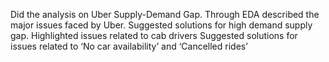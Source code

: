 Did the analysis on Uber Supply-Demand Gap. Through EDA described the major issues faced by Uber.
Suggested solutions for high demand supply gap.
Highlighted issues related to cab drivers
Suggested solutions for issues related to ‘No car availability’ and ‘Cancelled rides’
